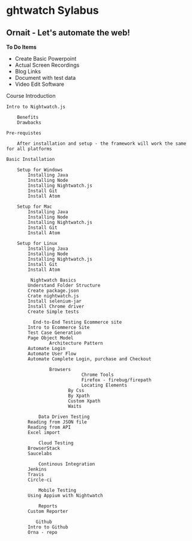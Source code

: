 ghtwatch Sylabus
============================

Ornait - Let's automate the web!
-------------------------------- 
**To Do Items**
- Create Basic Powerpoint
- Actual Screen Recordings
- Blog Links
- Document with test data 
- Video Edit Software 

Course Introduction

	Intro to Nightwatch.js
		
		Benefits
		Drawbacks
	
	Pre-requistes
		
		After installation and setup - the framework will work the same for all platforms
	
	Basic Installation 

		Setup for Windows
			Installing Java
			Installing Node
			Installing Nightwatch.js
			Install Git
			Install Atom

		Setup for Mac
			Installing Java
			Installing Node
			Installing Nightwatch.js
			Install Git
			Install Atom

		Setup for Linux
			Installing Java
			Installing Node
			Installing Nightwatch.js
			Install Git
			Install Atom

	         Nightwatch Basics
			Understand Folder Structure
			Create package.json
			Crate nightwatch.js
			Install selenium-jar
			Install Chrome driver
			Create Simple tests
 	
 	          End-to-End Testing Ecommerce site
	 		Intro to Ecommerce Site
	 		Test Case Generation
	 		Page Object Model
	 				Architecture Pattern
	 		Automate Login
	 		Automate User Flow 
	 		Automate Complete Login, purchase and Checkout

                    Browsers 
                                Chrome Tools
                                Firefox - firebug/firepath
                                Locating Elements
	 		               By Css
	 		               By Xpath
	 		               Custom Xpath
	 		               Waits
                
 	            Data Driven Testing
	 		Reading from JSON file
	 		Reading from API 
	 		Excel import

 	            Cloud Testing
	 		BrowserStack
	 		Saucelabs
 	
 	            Continous Integration 
	 		Jenkins
	 		Travis
	 		Circle-ci

 	            Mobile Testing
 			Using Appium with Nightwatch 

 	            Reports
 			Custom Reporter 
 	
 	           Github
	 		Intro to Github
	 		Orna - repo





